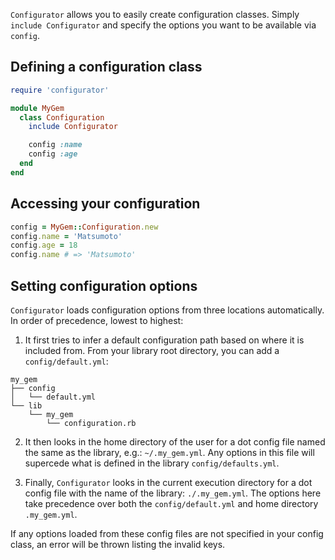 `Configurator` allows you to easily create configuration classes. Simply
`include Configurator` and specify the options you want to be available via
`config`.

## Defining a configuration class

```ruby
require 'configurator'

module MyGem
  class Configuration
    include Configurator

    config :name
    config :age
  end
end
```

## Accessing your configuration

```ruby
config = MyGem::Configuration.new
config.name = 'Matsumoto'
config.age = 18
config.name # => 'Matsumoto'
```

## Setting configuration options

`Configurator` loads configuration options from three locations automatically.
In order of precedence, lowest to highest:

1. It first tries to infer a default configuration path based on where it is
  included from.  From your library root directory, you can add a
  `config/default.yml`:

  ```
  my_gem
  ├── config
  │   └── default.yml
  └── lib
      └── my_gem
          └── configuration.rb
  ```

2. It then looks in the home directory of the user for a dot config file named
  the same as the library, e.g.: `~/.my_gem.yml`. Any options in this file will
  supercede what is defined in the library `config/defaults.yml`.

3. Finally, `Configurator` looks in the current execution directory for a dot
  config file with the name of the library: `./.my_gem.yml`. The options here
  take precedence over both the `config/default.yml` and home directory
  `.my_gem.yml`.

If any options loaded from these config files are not specified in your config
class, an error will be thrown listing the invalid keys.
